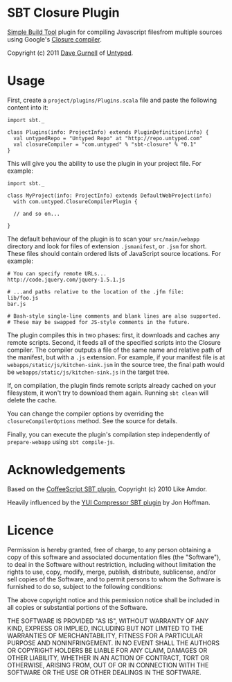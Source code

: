 SBT Closure Plugin
==================

[Simple Build Tool] plugin for compiling Javascript filesfrom multiple sources using Google's [Closure compiler].

Copyright (c) 2011 [Dave Gurnell] of [Untyped].

[Simple Build Tool]: http://simple-build-tool.googlecode.com
[Closure compiler]: http://code.google.com/p/closure-compiler
[Dave Gurnell]: http://boxandarrow.com
[Untyped]: http://untyped.com

Usage
=====

First, create a `project/plugins/Plugins.scala` file and paste the following 
content into it:

    import sbt._

    class Plugins(info: ProjectInfo) extends PluginDefinition(info) {
      val untypedRepo = "Untyped Repo" at "http://repo.untyped.com"
      val closureCompiler = "com.untyped" % "sbt-closure" % "0.1"
    }

This will give you the ability to use the plugin in your project file. For example:

    import sbt._
    
    class MyProject(info: ProjectInfo) extends DefaultWebProject(info)
      with com.untyped.ClosureCompilerPlugin {
    
      // and so on...
    
    }

The default behaviour of the plugin is to scan your `src/main/webapp` directory
and look for files of extension `.jsmanifest`, or `.jsm` for short. These files
should contain ordered lists of JavaScript source locations. For example:

    # You can specify remote URLs...
    http://code.jquery.com/jquery-1.5.1.js
    
    # ...and paths relative to the location of the .jfm file:
    lib/foo.js
    bar.js
    
    # Bash-style single-line comments and blank lines are also supported.
    # These may be swapped for JS-style comments in the future.

The plugin compiles this in two phases: first, it downloads and caches any
remote scripts. Second, it feeds all of the specified scripts into the Closure
compiler. The compiler outputs a file of the same name and relative path
of the manifest, but with a `.js` extension. For example, if your manifest
file is at `webapps/static/js/kitchen-sink.jsm` in the source tree, the final 
path would be `webapps/static/js/kitchen-sink.js` in the target tree.

If, on compilation, the plugin finds remote scripts already cached on your
filesystem, it won't try to download them again. Running `sbt clean` will
delete the cache.

You can change the compiler options by overriding the `closureCompilerOptions`
method. See the source for details.

Finally, you can execute the plugin's compilation step independently of
`prepare-webapp` using `sbt compile-js`.

Acknowledgements
================

Based on the [CoffeeScript SBT plugin], Copyright (c) 2010 Like Amdor.

Heavily influenced by the [YUI Compressor SBT plugin] by Jon Hoffman.

[CoffeeScript SBT plugin]: https://github.com/rubbish/coffee-script-sbt-plugin
[YUI Compressor SBT plugin]: https://github.com/hoffrocket

Licence
=======

Permission is hereby granted, free of charge, to any person obtaining a copy
of this software and associated documentation files (the "Software"), to deal
in the Software without restriction, including without limitation the rights
to use, copy, modify, merge, publish, distribute, sublicense, and/or sell
copies of the Software, and to permit persons to whom the Software is
furnished to do so, subject to the following conditions:

The above copyright notice and this permission notice shall be included in
all copies or substantial portions of the Software.

THE SOFTWARE IS PROVIDED "AS IS", WITHOUT WARRANTY OF ANY KIND, EXPRESS OR
IMPLIED, INCLUDING BUT NOT LIMITED TO THE WARRANTIES OF MERCHANTABILITY,
FITNESS FOR A PARTICULAR PURPOSE AND NONINFRINGEMENT. IN NO EVENT SHALL THE
AUTHORS OR COPYRIGHT HOLDERS BE LIABLE FOR ANY CLAIM, DAMAGES OR OTHER
LIABILITY, WHETHER IN AN ACTION OF CONTRACT, TORT OR OTHERWISE, ARISING FROM,
OUT OF OR IN CONNECTION WITH THE SOFTWARE OR THE USE OR OTHER DEALINGS IN
THE SOFTWARE.
